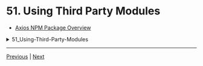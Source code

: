 # 51. Using Third Party Modules

-   [Axios NPM Package Overview](https://www.npmjs.com/package/axios)

<details>
  <summary> 51_Using-Third-Party-Modules </summary>

  - [Codebase: 51_Using-Third-Party-Modules](../src/51_Using-Third-Party-Modules)

</details>

---

[Previous](./49_Creating-Our-First-NPM-Package.md) | [Next](./53_Semantic-Versioning.md)
